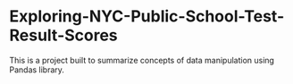 # Exploring-NYC-Public-School-Test-Result-Scores
This is a project built to summarize concepts of data manipulation using Pandas library.
